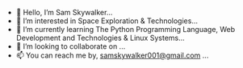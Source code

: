 - 👋 Hello, I’m Sam Skywalker...
- 👀 I’m interested in Space Exploration & Technologies...
- 🌱 I’m currently learning The Python Programming Language, Web Development and Technologies & Linux Systems...
- 💞️ I’m looking to collaborate on ...
- 📫 You can reach me by, samskywalker001@gmail.com  ...

<!---
skywalkerSam/skywalkerSam is a ✨ special ✨ repository because its `README.md` (this file) appears on your GitHub profile.
You can click the Preview link to take a look at your changes.
--->
